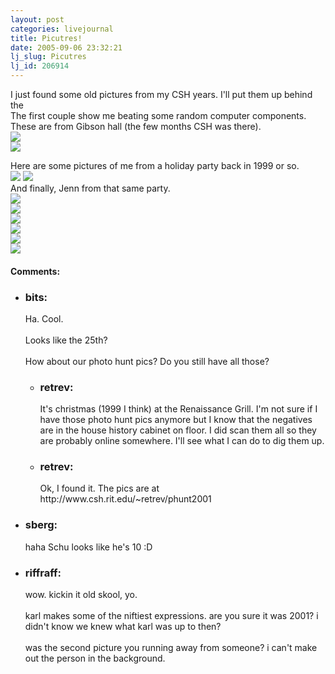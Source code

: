 ```yaml
---
layout: post
categories: livejournal
title: Picutres!
date: 2005-09-06 23:32:21
lj_slug: Picutres
lj_id: 206914
---
```

I just found some old pictures from my CSH years. I'll put them up behind the  
The first couple show me beating some random computer components. These are from Gibson hall (the few months CSH was there).  
![](http://www.notcows.com/albums/CSH/cjc00000.sized.png)   
![](http://www.notcows.com/albums/CSH/jrs_photo03_007.sized.png)



Here are some pictures of me from a holiday party back in 1999 or so.  
![](http://www.notcows.com/albums/CSH/xmas60.sized.jpg) ![](http://www.notcows.com/albums/CSH/xmas62.sized.jpg)   
And finally, Jenn from that same party.  
![](http://www.notcows.com/albums/CSH/xmas58.sized.jpg)   
![](http://www.notcows.com/albums/CSH/xmas63.sized.jpg)   
![](http://www.notcows.com/albums/CSH/xmas64.sized.jpg)   
![](http://www.notcows.com/albums/CSH/xmas66.sized.jpg)   
![](http://www.notcows.com/albums/CSH/xmas67.sized.jpg)   
![](http://www.notcows.com/albums/CSH/xmas71.sized.jpg)


<div id="comments"><h4>Comments:</h4><div class="lj-comments"><ul>
<li><h3>bits: </h3>
<a id="comment-480"></a>
<p>Ha.  Cool.<br>
<br>
Looks like the 25th?<br>
<br>
How about our photo hunt pics?  Do you still have all those?</p>
<ul>
<li><h3>retrev: </h3>
<a id="comment-482"></a>
<p>It's christmas (1999 I think) at the Renaissance Grill. I'm not sure if I have those photo hunt pics anymore but I know that the negatives are in the house history cabinet on floor. I did scan them all so they are probably online somewhere. I'll see what I can do to dig them up.</p>
</li>
<li><h3>retrev: </h3>
<a id="comment-483"></a>
<p>Ok, I found it. The pics are at http://www.csh.rit.edu/~retrev/phunt2001</p>
</li>
</ul>
</li>
<li><h3>sberg: </h3>
<a id="comment-481"></a>
<p>haha Schu looks like he's 10 :D</p>
</li>
<li><h3>riffraff: </h3>
<a id="comment-490"></a>
<p>wow. kickin it old skool, yo.<br>
<br>
karl makes some of the niftiest expressions. are you sure it was 2001?  i didn't know we knew what karl was up to then?<br>
<br>
was the second picture you running away from someone? i can't make out the person in the background.</p>
</li>
</ul></div></div>
